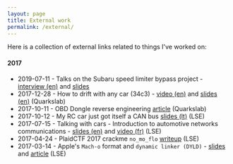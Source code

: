 ```yaml
---
layout: page
title: External work
permalink: /external/
---
```


Here is a collection of external links related to things I've worked on:

#### 2017
* 2019-07-11 - Talks on the Subaru speed limiter bypass project - [interview (en)][bheu-interview] and [slides][bheu-slides]
* 2017-12-28 - How to drift with any car (34c3) - [video (en)][34c3-video] and [slides (en)][34c3-slides] (Quarkslab)
* 2017-10-11 - OBD Dongle reverse engineering [article][obd-qb] (Quarkslab)
* 2017-10-12 - My RC car just got itself a CAN bus [slides (lt)][rc-car-slides] (LSE)
* 2017-07-15 - Talking with cars - Introduction to automotive networks communications - [slides (en)][canbus-slides] and [video (fr)][canbus-video] (LSE)
* 2017-04-24 - PlaidCTF 2017 crackme `no_mo_flo` [writeup][no_mo_flo-writeup] (LSE)
* 2017-03-14 - Apple's `Mach-o` format and `dynamic linker (DYLD)` - [slides][macho-slides] and [article][macho-article] (LSE)


[canbus-slides]: https://lse.epita.fr/lse-summer-week-2017/slides/lse-summer-week-2017-13-talking-with-cars/index.html#/
[canbus-video]: https://www.youtube.com/watch?v=Y5UtGGDRiBQ
[macho-slides]: https://lse.epita.fr/data/lt/2017-03-14/lt-2017-03-14-Stanislas_Lejay-Playing_with_machos_and_dyld.pdf
[macho-article]: https://blog.lse.epita.fr/articles/82-playing-with-mach-os-and-dyld.html
[no_mo_flo-writeup]: https://blog.lse.epita.fr/articles/84-plaidctf-2017-no_mo_flo-writeup.html
[obd-qb]: https://blog.quarkslab.com/reverse-engineering-of-the-nitro-obd2.html
[34c3-video]: https://www.youtube.com/watch?v=KU7gl1n1tIs
[34c3-slides]: https://github.com/P1kachu/34c3-how-to-drift-with-any-car
[bheu-interview]: https://www.blackhat.com/latestintel/11072019-black-hat-europe-q-and-a-hacking-a-90s-sports-car.html
[bheu-slides]: https://www.blackhat.com/eu-19/briefings/schedule/index.html#unleashing-the-power-of-my--years-old-car-17570
[rc-car-slides]: https://p1kachu.github.io/lse/lt-rc-car/
